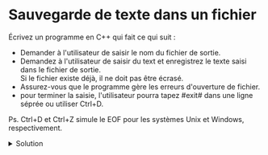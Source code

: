 # Sauvegarde de texte dans un fichier

Écrivez un programme en C++ qui fait ce qui suit :

- Demander à l'utilisateur de saisir le nom du fichier de sortie.
- Demandez à l'utilisateur de saisir du text et enregistrez le texte saisi dans le fichier de sortie.<br>Si le fichier existe déjà, il ne doit pas être écrasé.
- Assurez-vous que le programme gère les erreurs d'ouverture de fichier.
- pour terminer la saisie, l'utilisateur pourra tapez #exit# dans une ligne séprée ou utiliser Ctrl+D.

Ps. Ctrl+D et Ctrl+Z simule le EOF pour les systèmes Unix et Windows, respectivement.   

<details>
<summary>Solution</summary>

~~~cpp
#include <iostream>
#include <fstream>
#include <string>

int main() {
    std::string nom_fichier;

    // Demandez à l'utilisateur le nom du fichier où enregistrer le texte
    std::cout << "Entrez le nom du fichier où enregistrer le texte : ";
    std::getline(std::cin, nom_fichier);

    // Ouvrez le fichier en mode écriture
    std::ofstream fichier_sortie(nom_fichier);

    // Vérifiez si l'ouverture du fichier a réussi
    if (!fichier_sortie) {
        std::cerr << "Erreur : Impossible d'ouvrir le fichier. \n";
        return EXIT_FAILURE;
    }

    std::string texte;
    const std::string terminer = "#exit#";

    // Demandez à l'utilisateur de saisir du texte
    std::cout << "Entrez le texte à enregistrer dans le fichier (Ctrl+D ou #exit# pour terminer la saisie) :\n";
    while (std::getline(std::cin, texte)) {
        if (texte == terminer) break;
        // Écrivez le texte dans le fichier
        fichier_sortie << texte << std::endl;
    }

    // Fermez le fichier
    fichier_sortie.close();

    std::cout << "Le texte a été enregistré avec succès dans le fichier." << std::endl;

    return EXIT_SUCCESS;
}

~~~



</details>
